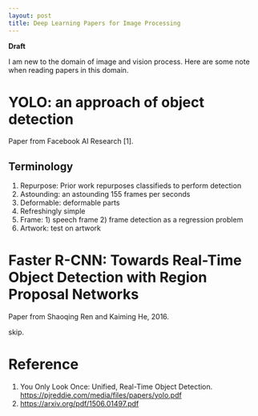 ```yaml
---
layout: post
title: Deep Learning Papers for Image Processing
---
```


**Draft**

I am new to the domain of image and vision process. Here are some note when reading papers in this domain.

# YOLO: an approach of object detection
Paper from Facebook AI Research [1].

## Terminology
1. Repurpose: Prior work repurposes classifieds to perform detection
2. Astounding: an astounding 155 frames per seconds
3. Deformable: deformable parts
4. Refreshingly simple
5. Frame: 1) speech frame 2) frame detection as a regression problem
6. Artwork: test on artwork


# Faster R-CNN: Towards Real-Time Object Detection with Region Proposal Networks

Paper from Shaoqing Ren and Kaiming He, 2016.

skip.




# Reference
1. You Only Look Once: Unified, Real-Time Object Detection. https://pjreddie.com/media/files/papers/yolo.pdf
2. https://arxiv.org/pdf/1506.01497.pdf